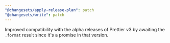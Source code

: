 ```yaml
---
"@changesets/apply-release-plan": patch
"@changesets/write": patch
---
```


Improved compatibility with the alpha releases of Prettier v3 by awaiting the `.format` result since it's a promise in that version.

